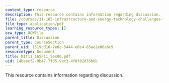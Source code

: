 ```yaml
---
content_type: resource
description: This resource contains information regarding discussion.
file: /courses/11-165-infrastructure-and-energy-technology-challenges-fall-2011/14baecf29b477fd59ac34f8f82d35b6b_MIT11_165F11_Ses06.pdf
file_type: application/pdf
learning_resource_types: []
ocw_type: OCWFile
parent_title: Discussion
parent_type: CourseSection
parent_uid: 1519cd16-7e0c-5444-e0c4-85ae2e06a6c9
resourcetype: Document
title: MIT11_165F11_Ses06.pdf
uid: 14baecf2-9b47-7fd5-9ac3-4f8f82d35b6b
---
```

This resource contains information regarding discussion.

